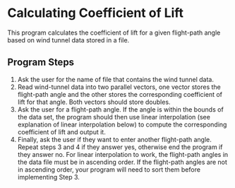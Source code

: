 # Calculating Coefficient of Lift

This program calculates the coefficient of lift for a given flight-path angle based on wind tunnel data stored in a file.

## Program Steps
1. Ask the user for the name of file that contains the wind tunnel data.
2. Read wind-tunnel data into two parallel vectors, one vector stores the flight-path angle and the other stores the corresponding coefficient of lift for that angle. Both vectors should store doubles.
3. Ask the user for a flight-path angle. If the angle is within the bounds of the data set, the program should then use linear interpolation (see explanation of linear interpolation below) to compute the corresponding coefficient of lift and output it.
4. Finally, ask the user if they want to enter another flight-path angle. Repeat steps 3 and 4 if they answer yes, otherwise end the program if they answer no.
For linear interpolation to work, the flight-path angles in the data file must be in ascending order. If the flight-path angles are not in ascending order, your program will need to sort them before implementing Step 3.
